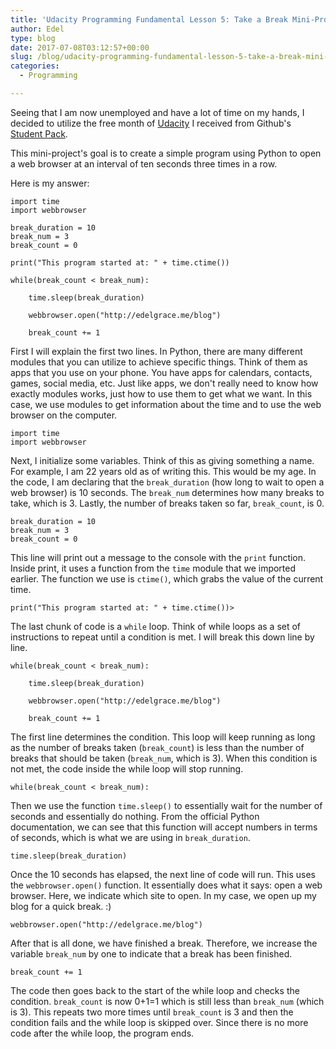 ```yaml
---
title: 'Udacity Programming Fundamental Lesson 5: Take a Break Mini-Project'
author: Edel
type: blog
date: 2017-07-08T03:12:57+00:00
slug: /blog/udacity-programming-fundamental-lesson-5-take-a-break-mini-project/
categories:
  - Programming

---
```

Seeing that I am now unemployed and have a lot of time on my hands, I decided to utilize the free month of [Udacity][1] I received from Github's [Student Pack][2].

This mini-project's goal is to create a simple program using Python to open a web browser at an interval of ten seconds three times in a row.

Here is my answer:

<pre><code class="python">import time
import webbrowser

break_duration = 10
break_num = 3
break_count = 0

print("This program started at: " + time.ctime())

while(break_count < break_num):

    time.sleep(break_duration)

    webbrowser.open("http://edelgrace.me/blog")

    break_count += 1</code></pre>

First I will explain the first two lines. In Python, there are many different modules that you can utilize to achieve specific things. Think of them as apps that you use on your phone. You have apps for calendars, contacts, games, social media, etc. Just like apps, we don't really need to know how exactly modules works, just how to use them to get what we want. In this case, we use modules to get information about the time and to use the web browser on the computer.

<pre><code class="python">import time
import webbrowser</code></pre>

Next, I initialize some variables. Think of this as giving something a name. For example, I am 22 years old as of writing this. This would be my age. In the code, I am declaring that the `break_duration` (how long to wait to open a web browser) is 10 seconds. The `break_num` determines how many breaks to take, which is 3. Lastly, the number of breaks taken so far, `break_count`, is 0.

<pre><code class="python">break_duration = 10
break_num = 3
break_count = 0</code></pre>

This line will print out a message to the console with the `print` function. Inside print, it uses a function from the `time` module that we imported earlier. The function we use is `ctime()`, which grabs the value of the current time.

<pre><code class="python">print("This program started at: " + time.ctime())></code></pre>

The last chunk of code is a `while` loop. Think of while loops as a set of instructions to repeat until a condition is met. I will break this down line by line.

<pre><code class="python">while(break_count < break_num):

    time.sleep(break_duration)

    webbrowser.open("http://edelgrace.me/blog")

    break_count += 1</code></pre>

The first line determines the condition. This loop will keep running as long as the number of breaks taken (`break_count`) is less than the number of breaks that should be taken (`break_num`, which is 3). When this condition is not met, the code inside the while loop will stop running.

<pre><code class="python">while(break_count < break_num):</code></pre>

Then we use the function `time.sleep()` to essentially wait for the number of seconds and essentially do nothing. From the official Python documentation, we can see that this function will accept numbers in terms of seconds, which is what we are using in `break_duration`.

<pre><code class="python">time.sleep(break_duration)</code></pre>

Once the 10 seconds has elapsed, the next line of code will run. This uses the `webbrowser.open()` function. It essentially does what it says: open a web browser. Here, we indicate which site to open. In my case, we open up my blog for a quick break. :)

<pre><code class="python">webbrowser.open("http://edelgrace.me/blog")</code></pre>

After that is all done, we have finished a break. Therefore, we increase the variable `break_num` by one to indicate that a break has been finished. 

<pre><code class="python">break_count += 1</code></pre>

The code then goes back to the start of the while loop and checks the condition. `break_count` is now 0+1=1 which is still less than `break_num` (which is 3). This repeats two more times until `break_count` is 3 and then the condition fails and the while loop is skipped over. Since there is no more code after the while loop, the program ends.

 [1]: https://udacity.com
 [2]: http://education.github.com/pack